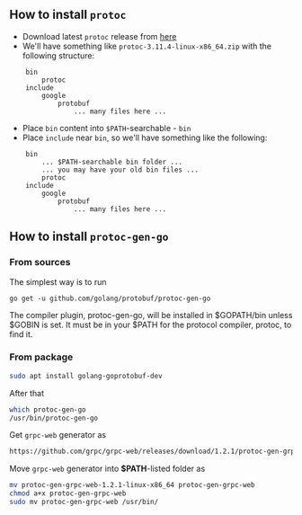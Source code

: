 ## How to install `protoc`

- Download latest `protoc` release from [here](https://github.com/protocolbuffers/protobuf/releases)
- We'll have something like `protoc-3.11.4-linux-x86_64.zip` with the following structure:
```text
    bin
        protoc
    include
        google
            protobuf
                ... many files here ...
```
- Place `bin` content into `$PATH`-searchable - `bin`
- Place `include` near `bin`, so we'll have something like the following:
```text
    bin
        ... $PATH-searchable bin folder ...
        ... you may have your old bin files ...
        protoc
    include
        google
            protobuf
                ... many files here ...
``` 

## How to install `protoc-gen-go`
### From sources
The simplest way is to run 
```basg
go get -u github.com/golang/protobuf/protoc-gen-go
```
The compiler plugin, protoc-gen-go, will be installed in $GOPATH/bin unless $GOBIN is set. It must be in your $PATH for the protocol compiler, protoc, to find it.
### From package
```bash
sudo apt install golang-goprotobuf-dev
```
After that
```bash
which protoc-gen-go
/usr/bin/protoc-gen-go
```

Get `grpc-web` generator as
```bash
https://github.com/grpc/grpc-web/releases/download/1.2.1/protoc-gen-grpc-web-1.2.1-linux-x86_64
```
Move `grpc-web` generator into **$PATH**-listed folder as 
```bash
mv protoc-gen-grpc-web-1.2.1-linux-x86_64 protoc-gen-grpc-web
chmod a+x protoc-gen-grpc-web
sudo mv protoc-gen-grpc-web /usr/bin/
```

